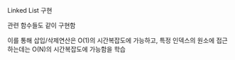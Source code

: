 Linked List 구현 

관련 함수들도 같이 구현함

이를 통해 삽입/삭제연산은 O(1)의 시간복잡도에 가능하고, 특정 인덱스의 원소에 접근하는데는 O(N)의 시간복잡도에 가능함을 학습


